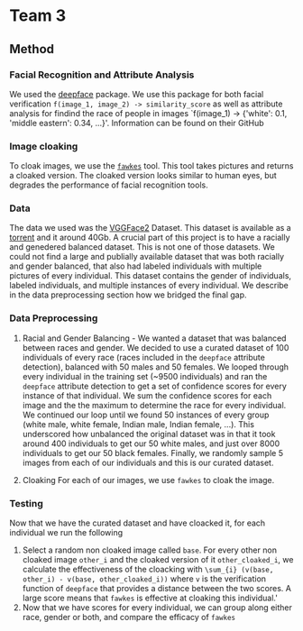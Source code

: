 # Team 3

## Method
### Facial Recognition and Attribute Analysis
We used the [deepface](https://github.com/serengil/deepface) package. We use this package for both facial verification `f(image_1, image_2) -> similarity_score` as well as attribute analysis for findind the race of people in images `f(image_1) -> {'white': 0.1, 'middle eastern': 0.34, ...}'. Information can be found on their GitHub

### Image cloaking
To cloak images, we use the [`fawkes`](`https://sandlab.cs.uchicago.edu/fawkes/') tool. This tool takes pictures and returns a cloaked version. The cloaked version looks similar to human eyes, but degrades the performance of facial recognition tools.

### Data
The data we used was the [VGGFace2](https://www.robots.ox.ac.uk/~vgg/data/vgg_face2/) Dataset. This dataset is available as a [torrent](https://academictorrents.com/details/535113b8395832f09121bc53ac85d7bc8ef6fa5b) and it around 40Gb. A crucial part of this project is to have a racially and genedered balanced dataset. This is not one of those datasets. We could not find a large and publially available dataset that was both racially and gender balanced, that also had labeled individuals with multiple pictures of every individual. This dataset contains the gender of individuals, labeled individuals, and multiple instances of every individual. We describe in the data preprocessing section how we bridged the final gap.

### Data Preprocessing
1. Racial and Gender Balancing - We wanted a dataset that was balanced between races and gender. We decided to use a curated dataset of 100 individuals of every race (races included in the `deepface` attribute detection), balanced with 50 males and 50 females. We looped through every individual in the training set (~9500 individuals) and ran the `deepface` attribute detection to get a set of confidence scores for every instance of that individual. We sum the confidence scores for each image and the the maximum to determine the race for every individual. We continued our loop until we found 50 instances of every group (white male, white female, Indian male, Indian female, ...). This underscored how unbalanced the original dataset was in that it took around 400 individuals to get our 50 white males, and just over 8000 individuals to get our 50 black females. Finally, we randomly sample 5 images from each of our individuals and this is our curated dataset.  

2. Cloaking
For each of our images, we use `fawkes` to cloak the image.

### Testing
Now that we have the curated dataset and have cloacked it, for each individual we run the following 
1. Select a random non cloaked image called `base`. For every other non cloaked image `other_i` and the cloaked version of it `other_cloaked_i`, we calculate the effectiveness of the cloacking with `\sum_{i} (v(base, other_i) - v(base, other_cloaked_i))` where `v` is the verification function of `deepface` that provides a distance between the two scores. A large score means that `fawkes` is effective at cloaking this individual.'
2. Now that we have scores for every individual, we can group along either race, gender or both, and compare the efficacy of `fawkes`